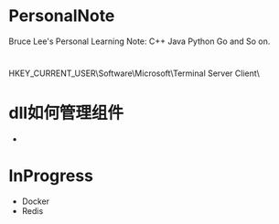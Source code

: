 # PersonalNote
Bruce Lee's Personal Learning Note: C++ Java Python Go  and So on.
#
HKEY_CURRENT_USER\Software\Microsoft\Terminal Server Client\

# dll如何管理组件
- 
# InProgress
- Docker
- Redis

